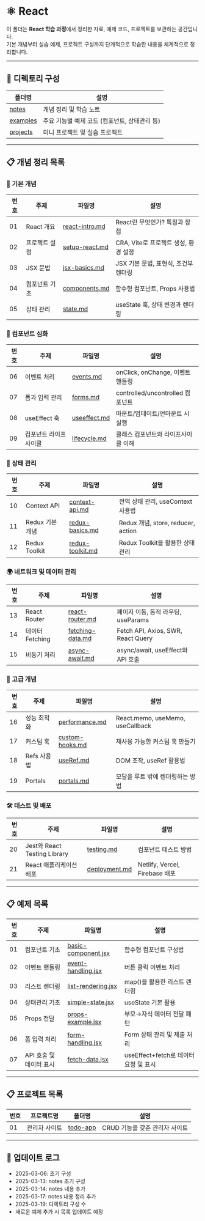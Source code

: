 # ⚛️ React

이 폴더는 **React 학습 과정**에서 정리한 자료, 예제 코드, 프로젝트를 보관하는 공간입니다.  
기본 개념부터 실습 예제, 프로젝트 구성까지 단계적으로 학습한 내용을 체계적으로 정리합니다.

---

## 📂 디렉토리 구성

| 폴더명 | 설명 |
|---|---|
| [notes](./notes) | 개념 정리 및 학습 노트 |
| [examples](./examples) | 주요 기능별 예제 코드 (컴포넌트, 상태관리 등) |
| [projects](./projects) | 미니 프로젝트 및 실습 프로젝트 |

---

## 📋 개념 정리 목록

### 📌 기본 개념
| 번호 | 주제 | 파일명 | 설명 |
|---|---|---|---|
| 01 | React 개요 | [react-intro.md](./notes/react-intro.md) | React란 무엇인가? 특징과 장점 |
| 02 | 프로젝트 설정 | [setup-react.md](./notes/setup-react.md) | CRA, Vite로 프로젝트 생성, 환경 설정 |
| 03 | JSX 문법 | [jsx-basics.md](./notes/jsx-basics.md) | JSX 기본 문법, 표현식, 조건부 렌더링 |
| 04 | 컴포넌트 기초 | [components.md](./notes/components.md) | 함수형 컴포넌트, Props 사용법 |
| 05 | 상태 관리 | [state.md](./notes/state.md) | useState 훅, 상태 변경과 렌더링 |

### 🔲 컴포넌트 심화
| 번호 | 주제 | 파일명 | 설명 |
|---|---|---|---|
| 06 | 이벤트 처리 | [events.md](./notes/events.md) | onClick, onChange, 이벤트 핸들링 |
| 07 | 폼과 입력 관리 | [forms.md](./notes/forms.md) | controlled/uncontrolled 컴포넌트 |
| 08 | useEffect 훅 | [useeffect.md](./notes/useeffect.md) | 마운트/업데이트/언마운트 시 실행 |
| 09 | 컴포넌트 라이프사이클 | [lifecycle.md](./notes/lifecycle.md) | 클래스 컴포넌트와 라이프사이클 이해 |

### 🔄 상태 관리
| 번호 | 주제 | 파일명 | 설명 |
|---|---|---|---|
| 10 | Context API | [context-api.md](./notes/context-api.md) | 전역 상태 관리, useContext 사용법 |
| 11 | Redux 기본 개념 | [redux-basics.md](./notes/redux-basics.md) | Redux 개념, store, reducer, action |
| 12 | Redux Toolkit | [redux-toolkit.md](./notes/redux-toolkit.md) | Redux Toolkit을 활용한 상태 관리 |

### 🌍 네트워크 및 데이터 관리
| 번호 | 주제 | 파일명 | 설명 |
|---|---|---|---|
| 13 | React Router | [react-router.md](./notes/react-router.md) | 페이지 이동, 동적 라우팅, useParams |
| 14 | 데이터 Fetching | [fetching-data.md](./notes/fetching-data.md) | Fetch API, Axios, SWR, React Query |
| 15 | 비동기 처리 | [async-await.md](./notes/async-await.md) | async/await, useEffect와 API 호출 |

### 🚀 고급 개념
| 번호 | 주제 | 파일명 | 설명 |
|---|---|---|---|
| 16 | 성능 최적화 | [performance.md](./notes/performance.md) | React.memo, useMemo, useCallback |
| 17 | 커스텀 훅 | [custom-hooks.md](./notes/custom-hooks.md) | 재사용 가능한 커스텀 훅 만들기 |
| 18 | Refs 사용법 | [useRef.md](./notes/useRef.md) | DOM 조작, useRef 활용법 |
| 19 | Portals | [portals.md](./notes/portals.md) | 모달을 루트 밖에 렌더링하는 방법 |

### 🛠️ 테스트 및 배포
| 번호 | 주제 | 파일명 | 설명 |
|---|---|---|---|
| 20 | Jest와 React Testing Library | [testing.md](./notes/testing.md) | 컴포넌트 테스트 방법 |
| 21 | React 애플리케이션 배포 | [deployment.md](./notes/deployment.md) | Netlify, Vercel, Firebase 배포 | 

---

## 📋 예제 목록

| 번호 | 주제 | 파일명 | 설명 |
|---|---|---|---|
| 01 | 컴포넌트 기초 | [basic-component.jsx](./examples/basic-component.jsx) | 함수형 컴포넌트 구성법 |
| 02 | 이벤트 핸들링 | [event-handling.jsx](./examples/event-handling.jsx) | 버튼 클릭 이벤트 처리 |
| 03 | 리스트 렌더링 | [list-rendering.jsx](./examples/list-rendering.jsx) | map()을 활용한 리스트 렌더링 |
| 04 | 상태관리 기초 | [simple-state.jsx](./examples/simple-state.jsx) | useState 기본 활용 |
| 05 | Props 전달 | [props-example.jsx](./examples/props-example.jsx) | 부모→자식 데이터 전달 패턴 |
| 06 | 폼 입력 처리 | [form-handling.jsx](./examples/form-handling.jsx) | Form 상태 관리 및 제출 처리 |
| 07 | API 호출 및 데이터 표시 | [fetch-data.jsx](./examples/fetch-data.jsx) | useEffect+fetch로 데이터 요청 및 표시 |

---

## 📋 프로젝트 목록

| 번호 | 프로젝트명 | 폴더명 | 설명 |
|---|---|---|---|
| 01 | 관리자 사이트 | [todo-app](./projects/vite-ts-scss-admin-dashboard) | CRUD 기능을 갖춘 관리자 사이트  |

---

## 📢 업데이트 로그
- 2025-03-06: 초기 구성
- 2025-03-13: notes 초기 구성
- 2025-03-14: notes 내용 추가
- 2025-03-17: notes 내용 정리 추가
- 2025-03-19: 디렉토리 구성 수
- 새로운 예제 추가 시 목록 업데이트 예정
